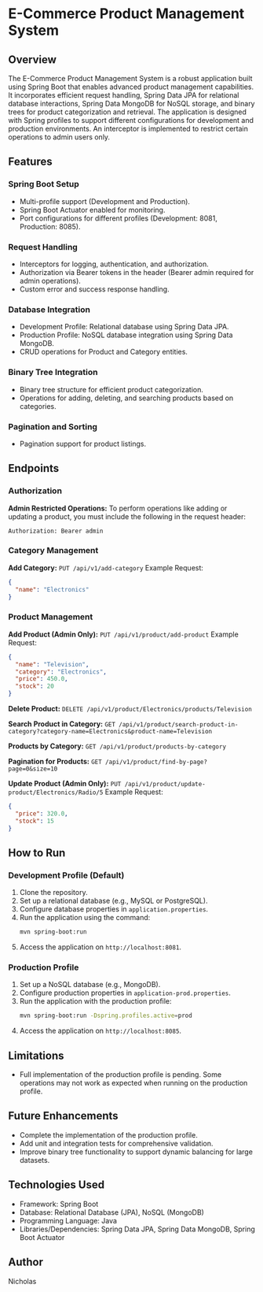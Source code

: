 # E-Commerce Product Management System

## Overview
The E-Commerce Product Management System is a robust application built using Spring Boot that enables advanced product management capabilities. It incorporates efficient request handling, Spring Data JPA for relational database interactions, Spring Data MongoDB for NoSQL storage, and binary trees for product categorization and retrieval. The application is designed with Spring profiles to support different configurations for development and production environments. An interceptor is implemented to restrict certain operations to admin users only.

## Features

### Spring Boot Setup
- Multi-profile support (Development and Production).
- Spring Boot Actuator enabled for monitoring.
- Port configurations for different profiles (Development: 8081, Production: 8085).

### Request Handling
- Interceptors for logging, authentication, and authorization.
- Authorization via Bearer tokens in the header (Bearer admin required for admin operations).
- Custom error and success response handling.

### Database Integration
- Development Profile: Relational database using Spring Data JPA.
- Production Profile: NoSQL database integration using Spring Data MongoDB.
- CRUD operations for Product and Category entities.

### Binary Tree Integration
- Binary tree structure for efficient product categorization.
- Operations for adding, deleting, and searching products based on categories.

### Pagination and Sorting
- Pagination support for product listings.

## Endpoints

### Authorization
**Admin Restricted Operations:**
To perform operations like adding or updating a product, you must include the following in the request header:
```
Authorization: Bearer admin
```

### Category Management
**Add Category:**
`PUT /api/v1/add-category`
Example Request:
```json
{
  "name": "Electronics"
}
```

### Product Management
**Add Product (Admin Only):**
`PUT /api/v1/product/add-product`
Example Request:
```json
{
  "name": "Television",
  "category": "Electronics",
  "price": 450.0,
  "stock": 20
}
```

**Delete Product:**
`DELETE /api/v1/product/Electronics/products/Television`

**Search Product in Category:**
`GET /api/v1/product/search-product-in-category?category-name=Electronics&product-name=Television`

**Products by Category:**
`GET /api/v1/product/products-by-category`

**Pagination for Products:**
`GET /api/v1/product/find-by-page?page=0&size=10`

**Update Product (Admin Only):**
`PUT /api/v1/product/update-product/Electronics/Radio/5`
Example Request:
```json
{
  "price": 320.0,
  "stock": 15
}
```

## How to Run

### Development Profile (Default)
1. Clone the repository.
2. Set up a relational database (e.g., MySQL or PostgreSQL).
3. Configure database properties in `application.properties`.
4. Run the application using the command:
   ```bash
   mvn spring-boot:run
   ```
5. Access the application on `http://localhost:8081`.

### Production Profile
1. Set up a NoSQL database (e.g., MongoDB).
2. Configure production properties in `application-prod.properties`.
3. Run the application with the production profile:
   ```bash
   mvn spring-boot:run -Dspring.profiles.active=prod
   ```
4. Access the application on `http://localhost:8085`.

## Limitations
- Full implementation of the production profile is pending. Some operations may not work as expected when running on the production profile.

## Future Enhancements
- Complete the implementation of the production profile.
- Add unit and integration tests for comprehensive validation.
- Improve binary tree functionality to support dynamic balancing for large datasets.

## Technologies Used
- Framework: Spring Boot
- Database: Relational Database (JPA), NoSQL (MongoDB)
- Programming Language: Java
- Libraries/Dependencies: Spring Data JPA, Spring Data MongoDB, Spring Boot Actuator

## Author
Nicholas

